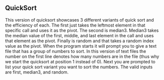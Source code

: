QuickSort
------------
This version of quicksort showcases 3 different variants of quick sort and the efficiency of each. The first just takes the leftmost element in that specific call and uses it as the pivot. The second is median3. Median3 takes the median value of the first, middle, and last element in the call and uses that element as the pivot. Finally is random and that takes a random index value as the pivot. When the program starts it will prompt you to give a text file that has a group of numbers to sort. In this version of text files the number on the first line denotes how many numbers are in the file (thus why we start the quicksort at position 1 instead of 0). Next you are prompted to list your quick sort variant you want to sort the numbers. The valid inputs are first, median3, and random.